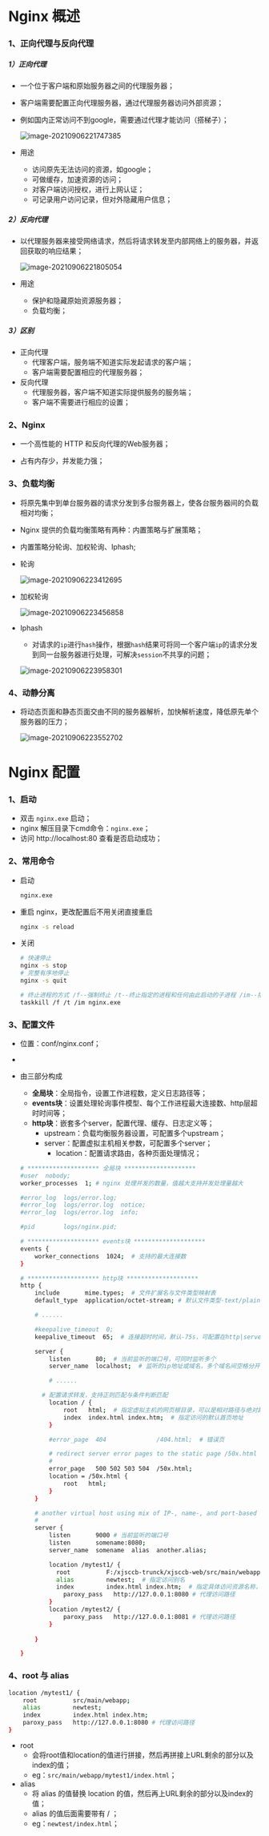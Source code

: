 # Nginx 概述

### 1、正向代理与反向代理

##### 1）正向代理

- 一个位于客户端和原始服务器之间的代理服务器；

- 客户端需要配置正向代理服务器，通过代理服务器访问外部资源；

- 例如国内正常访问不到google，需要通过代理才能访问（搭梯子）；

  ![image-20210906221747385](README..assets/image-20210906221747385.png)

- 用途
  - 访问原先无法访问的资源，如google；
  - 可做缓存，加速资源的访问；
  - 对客户端访问授权，进行上网认证；
  - 可记录用户访问记录，但对外隐藏用户信息；

##### 2）反向代理

- 以代理服务器来接受网络请求，然后将请求转发至内部网络上的服务器，并返回获取的响应结果；

  ![image-20210906221805054](README..assets/image-20210906221805054.png)

- 用途
  - 保护和隐藏原始资源服务器；
  - 负载均衡；

##### 3）区别

- 正向代理
  - 代理客户端，服务端不知道实际发起请求的客户端；
  - 客户端需要配置相应的代理服务器；
- 反向代理
  - 代理服务器，客户端不知道实际提供服务的服务端；
  - 客户端不需要进行相应的设置；

### 2、Nginx

- 一个高性能的 HTTP 和反向代理的Web服务器；

- 占有内存少，并发能力强；

### 3、负载均衡

- 将原先集中到单台服务器的请求分发到多台服务器上，使各台服务器间的负载相对均衡；

- Nginx 提供的负载均衡策略有两种：内置策略与扩展策略；

- 内置策略分轮询、加权轮询、Iphash;

- 轮询

  ![image-20210906223412695](README..assets/image-20210906223412695.png)

- 加权轮询

  ![image-20210906223456858](README..assets/image-20210906223456858.png)

- Iphash

  - 对请求的`ip`进行`hash`操作，根据`hash`结果可将同一个客户端`ip`的请求分发到同一台服务器进行处理，可解决`session`不共享的问题；

  ![image-20210906223958301](README..assets/image-20210906223958301.png)

### 4、动静分离

- 将动态页面和静态页面交由不同的服务器解析，加快解析速度，降低原先单个服务器的压力；

  ![image-20210906223552702](README..assets/image-20210906223552702.png)

# Nginx 配置

### 1、启动

- 双击 `nginx.exe` 启动；
- nginx 解压目录下cmd命令：`nginx.exe`；
- 访问 http://localhost:80 查看是否启动成功；

### 2、常用命令

- 启动

  ```bash
  nginx.exe
  ```

- 重启 nginx，更改配置后不用关闭直接重启

  ```bash
  nginx -s reload
  ```

- 关闭

  ```bash
  # 快速停止
  nginx -s stop
  # 完整有序地停止
  nginx -s quit
  
  # 终止进程的方式 /f--强制终止 /t--终止指定的进程和任何由此启动的子进程 /im--指定进程名称
  taskkill /f /t /im nginx.exe
  ```

### 3、配置文件

- 位置：conf/nginx.conf；

- 

- 由三部分构成

  - **全局块**：全局指令，设置工作进程数，定义日志路径等；
  - **events块**：设置处理轮询事件模型、每个工作进程最大连接数、http层超时时间等；
  - **http块**：嵌套多个server，配置代理、缓存、日志定义等；
    - upstream：负载均衡服务器设置，可配置多个upstream；
    - server：配置虚拟主机相关参数，可配置多个server；
      - location：配置请求路由，各种页面处理情况；
  
  ```bash
  # ******************** 全局块 ********************
  #user  nobody;
  worker_processes  1; # nginx 处理并发的数量，值越大支持并发处理量越大
  
  #error_log  logs/error.log;
  #error_log  logs/error.log  notice;
  #error_log  logs/error.log  info;
  
  #pid        logs/nginx.pid;
  
  # ******************** events块 ********************
  events {
      worker_connections  1024;  # 支持的最大连接数
  }
  
  # ******************** http块 ********************
  http {
      include       mime.types;  # 文件扩展名与文件类型映射表
      default_type  application/octet-stream; # 默认文件类型-text/plain
  
      # ......
  
      #keepalive_timeout  0;
      keepalive_timeout  65;  # 连接超时时间，默认-75s，可配置在http|server|location块
  
      server {
          listen       80;  # 当前监听的端口号，可同时监听多个
          server_name  localhost;  # 监听的ip地址或域名，多个域名间空格分开
  
          # ......
  
  		# 配置请求转发，支持正则匹配与条件判断匹配
          location / { 
              root   html;  # 指定虚拟主机的网页根目录，可以是相对路径与绝对路径，此处指nginx根目录下的 html
              index  index.html index.htm;  # 指定访问的默认首页地址
          }
  
          #error_page  404              /404.html;  # 错误页
  
          # redirect server error pages to the static page /50x.html
          #
          error_page   500 502 503 504  /50x.html;
          location = /50x.html {
              root   html;
          }
      }
  
      # another virtual host using mix of IP-, name-, and port-based configuration
      #
      server {
          listen       9000 # 当前监听的端口号
          listen       somename:8080;
          server_name  somename  alias  another.alias;
  
          location /mytest1/ {
          	root          F:/xjsccb-trunck/xjsccb-web/src/main/webapp; # 指定访问资源根目录
          	alias         newtest;  # 指定访问别名
          	index         index.html index.htm;  # 指定具体访问资源名称，可配置多个，直到匹配为止
              paroxy_pass   http://127.0.0.1:8080 # 代理访问路径
          }
          location /mytest2/ {
              paroxy_pass   http://127.0.0.1:8081 # 代理访问路径
          }
          
      }
  
  }
  ```

### 4、root 与 alias

```bash
location /mytest1/ {
    root          src/main/webapp; 
    alias         newtest;  
    index         index.html index.htm; 
    paroxy_pass   http://127.0.0.1:8080 # 代理访问路径
}
```

- root 
  - 会将root值和location的值进行拼接，然后再拼接上URL剩余的部分以及index的值；
  - eg：`src/main/webapp/mytest1/index.html`；
- alias
  - 将 alias 的值替换 location 的值，然后再上URL剩余的部分以及index的值；
  - alias 的值后面需要带有 / ；
  - eg：`newtest/index.html`；

